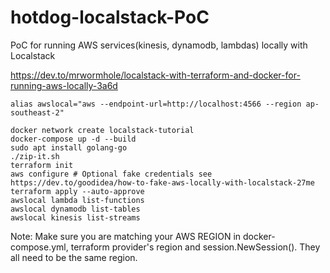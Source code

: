# hotdog-localstack-PoC
PoC for running AWS services(kinesis, dynamodb, lambdas) locally with Localstack

https://dev.to/mrwormhole/localstack-with-terraform-and-docker-for-running-aws-locally-3a6d

```
alias awslocal="aws --endpoint-url=http://localhost:4566 --region ap-southeast-2"
```

```
docker network create localstack-tutorial
docker-compose up -d --build
sudo apt install golang-go
./zip-it.sh
terraform init
aws configure # Optional fake credentials see https://dev.to/goodidea/how-to-fake-aws-locally-with-localstack-27me
terraform apply --auto-approve
awslocal lambda list-functions
awslocal dynamodb list-tables
awslocal kinesis list-streams
```

Note: Make sure you are matching your AWS REGION in docker-compose.yml, terraform provider's region and session.NewSession(). They all need to be the same region.
